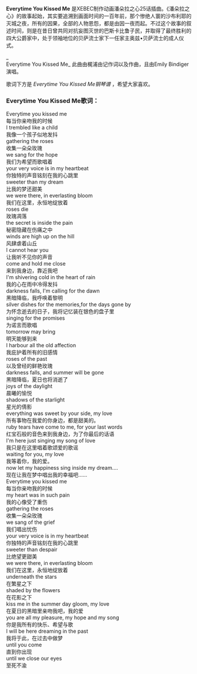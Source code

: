 

**Everytime You Kissed Me**
是XEBEC制作动画潘朵拉之心25话插曲。《潘朵拉之心》的故事起始，其实要追溯到画面时间的一百年前，那个惨绝人寰的沙布利耶的灭城之夜，所有的因果，全部的人物恩怨，都是由因一夜而起。不过这个故事的叙述时间，则是在昔日曾共同对抗妄图灭世的巴斯卡比鲁子民，并取得了最终胜利的四大公爵家中，处于领袖地位的贝萨流士家下一任家主奥兹•贝萨流士的成人仪式。

_  
Everytime You Kissed Me_ 此曲由梶浦由记作词以及作曲，且由Emily Bindiger演唱。

  
歌词下方是 _Everytime You Kissed Me钢琴谱_ ，希望大家喜欢。

### Everytime You Kissed Me歌词：

Everytime you kissed me  
每当你亲吻我的时候  
I trembled like a child  
我像一个孩子似地发抖  
gathering the roses  
收集一朵朵玫瑰  
we sang for the hope  
我们为希望而歌唱着  
your very voice is in my heartbeat  
你独特的声音铭刻在我的心跳里  
sweeter than my dream  
比我的梦还甜美  
we were there, in everlasting bloom  
我们在这里，永恒地绽放着  
roses die  
玫瑰凋落  
the secret is inside the pain  
秘密隐藏在伤痛之中  
winds are high up on the hill  
风肆虐着山丘  
I cannot hear you  
让我听不见你的声音  
come and hold me close  
来到我身边，靠近我吧  
I'm shivering cold in the heart of rain  
我的心在雨中冷得发抖  
darkness falls, I'm calling for the dawn  
黑暗降临，我呼唤着黎明  
silver dishes for the memories,for the days gone by  
为怀念逝去的日子，我将记忆装在银色的盘子里  
singing for the promises  
为诺言而歌唱  
tomorrow may bring  
明天能够到来  
I harbour all the old affection  
我庇护着所有的旧感情  
roses of the past  
以及曾经的鲜艳玫瑰  
darkness falls, and summer will be gone  
黑暗降临，夏日也将消逝了  
joys of the daylight  
晨曦的愉悦  
shadows of the starlight  
星光的倩影  
everything was sweet by your side, my love  
所有事物在我爱的你身边，都是甜美的。  
ruby tears have come to me, for your last words  
红宝石般的音色来到我身边，为了你最后的话语  
I'm here just singing my song of love  
我只是在这里唱着歌颂爱的歌谣  
waiting for you, my love  
我等着你，我的爱。  
now let my happiness sing inside my dream....  
现在让我在梦中唱出我的幸福吧……  
Everytime you kissed me  
每当你亲吻我的时候  
my heart was in such pain  
我的心像受了重伤  
gathering the roses  
收集一朵朵玫瑰  
we sang of the grief  
我们唱出忧伤  
your very voice is in my heartbeat  
你独特的声音铭刻在我的心跳里  
sweeter than despair  
比绝望更甜美  
we were there, in everlasting bloom  
我们在这里，永恒地绽放着  
underneath the stars  
在繁星之下  
shaded by the flowers  
在花影之下  
kiss me in the summer day gloom, my love  
在夏日的黑暗里亲吻我吧，我的爱  
you are all my pleasure, my hope and my song  
你是我所有的快乐、希望与歌  
I will be here dreaming in the past  
我将于此，在过去中做梦  
until you come  
直到你出现  
until we close our eyes  
至死不渝

